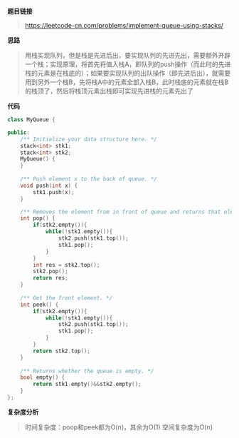 **题目链接**

> https://leetcode-cn.com/problems/implement-queue-using-stacks/

**思路**

> 用栈实现队列，但是栈是先进后出，要实现队列的先进先出，需要额外开辟一个栈；实现原理，将首先将值入栈A，即队列的push操作（而此时的先进栈的元素是在栈底的）；如果要实现队列的出队操作（即先进后出），就需要用到另外一个栈B，先将栈A中的元素全部入栈B，此时栈底的元素就在栈B的栈顶了，然后将栈顶元素出栈即可实现先进栈的元素先出了

**代码**

```c++
class MyQueue {

public:
    /** Initialize your data structure here. */
    stack<int> stk1;
    stack<int> stk2;
    MyQueue() {
    }
    
    /** Push element x to the back of queue. */
    void push(int x) {
        stk1.push(x);
    }

    /** Removes the element from in front of queue and returns that element. */
    int pop() {
        if(stk2.empty()){
            while(!stk1.empty()){
                stk2.push(stk1.top());
                stk1.pop();
            }
        }
        int res = stk2.top();
        stk2.pop();
        return res;
    }
    
    /** Get the front element. */
    int peek() {
        if(stk2.empty()){
            while(!stk1.empty()){
                stk2.push(stk1.top());
                stk1.pop();
            }
        }
        return stk2.top();
    }
    
    /** Returns whether the queue is empty. */
    bool empty() {
        return stk1.empty()&&stk2.empty();
    }
};
```

**复杂度分析**

> 时间复杂度：poop和peek都为O(n)，其余为O(1)
> 空间复杂度为O(n)